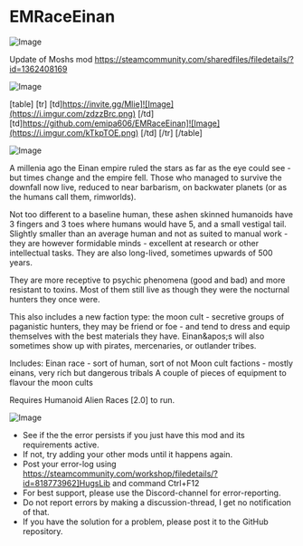 # EMRaceEinan

![Image](https://i.imgur.com/WAEzk68.png)

Update of Moshs mod
https://steamcommunity.com/sharedfiles/filedetails/?id=1362408169

![Image](https://i.imgur.com/7Gzt3Rg.png)


[table]
    [tr]
        [td]https://invite.gg/Mlie]![Image](https://i.imgur.com/zdzzBrc.png)
[/td]
        [td]https://github.com/emipa606/EMRaceEinan]![Image](https://i.imgur.com/kTkpTOE.png)
[/td]
    [/tr]
[/table]
	
![Image](https://i.imgur.com/NOW7jU1.png)

A millenia ago the Einan empire ruled the stars as far as the eye could see - but times change and the empire fell. Those who managed to survive the downfall now live, reduced to near barbarism, on backwater planets (or as the humans call them, rimworlds).

Not too different to a baseline human, these ashen skinned humanoids have 3 fingers and 3 toes where humans would have 5, and a small vestigal tail. Slightly smaller than an average human and not as suited to manual work - they are however formidable minds - excellent at research or other intellectual tasks. They are also long-lived, sometimes upwards of 500 years.

They are more receptive to psychic phenomena (good and bad) and more resistant to toxins. Most of them still live as though they were the nocturnal hunters they once were.


This also includes a new faction type: the moon cult - secretive groups of paganistic hunters, they may be friend or foe - and tend to dress and equip themselves with the best materials they have. 
Einan&amp;apos;s will also sometimes show up with pirates, mercenaries, or outlander tribes.

Includes:
Einan race - sort of human, sort of not
Moon cult factions - mostly einans, very rich but dangerous tribals
A couple of pieces of equipment to flavour the moon cults

Requires Humanoid Alien Races [2.0] to run.

![Image](https://i.imgur.com/Rs6T6cr.png)



-  See if the the error persists if you just have this mod and its requirements active.
-  If not, try adding your other mods until it happens again.
-  Post your error-log using https://steamcommunity.com/workshop/filedetails/?id=818773962]HugsLib and command Ctrl+F12
-  For best support, please use the Discord-channel for error-reporting.
-  Do not report errors by making a discussion-thread, I get no notification of that.
-  If you have the solution for a problem, please post it to the GitHub repository.




